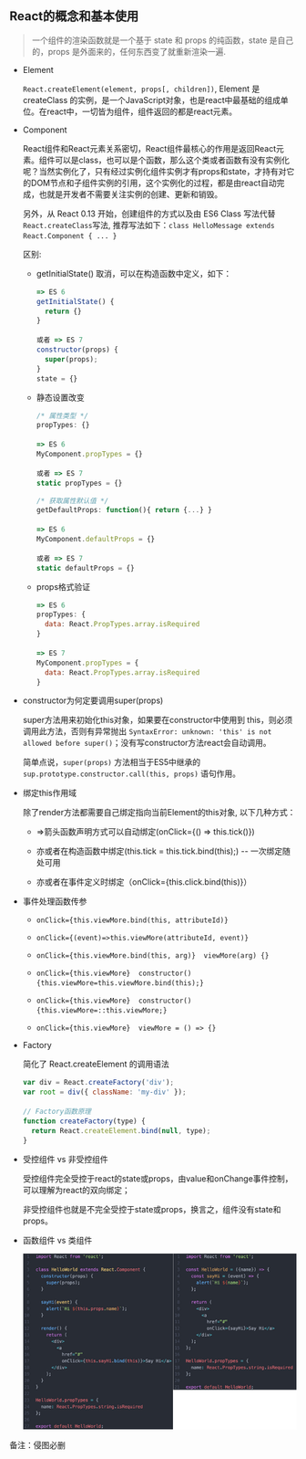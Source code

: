 ## React的概念和基本使用

  > 一个组件的渲染函数就是一个基于 state 和 props 的纯函数，state 是自己的，props 是外面来的，任何东西变了就重新渲染一遍.

* Element

  `React.createElement(element, props[, children])`, Element 是 createClass 的实例，是一个JavaScript对象，也是react中最基础的组成单位。在react中，一切皆为组件，组件返回的都是react元素。

* Component

  React组件和React元素关系密切，React组件最核心的作用是返回React元素。组件可以是class，也可以是个函数，那么这个类或者函数有没有实例化呢？当然实例化了，只有经过实例化组件实例才有props和state，才持有对它的DOM节点和子组件实例的引用，这个实例化的过程，都是由react自动完成，也就是开发者不需要关注实例的创建、更新和销毁。
  
  另外，从 React 0.13 开始，创建组件的方式以及由 ES6 Class 写法代替 `React.createClass`写法, 推荐写法如下：`class HelloMessage extends React.Component { ... }`

  区别: 

  + getInitialState() 取消，可以在构造函数中定义，如下：

    ```js
    => ES 6
    getInitialState() {
      return {}
    }

    或者 => ES 7
    constructor(props) {
      super(props);
    }
    state = {}
    ```

  + 静态设置改变

    ```js
    /* 属性类型 */
    propTypes: {}

    => ES 6
    MyComponent.propTypes = {}

    或者 => ES 7
    static propTypes = {}
    ```

    ```js
    /* 获取属性默认值 */
    getDefaultProps: function(){ return {...} }

    => ES 6
    MyComponent.defaultProps = {}

    或者 => ES 7
    static defaultProps = {}
    ```

  + props格式验证

    ```js
    => ES 6
    propTypes: {
      data: React.PropTypes.array.isRequired
    }

    => ES 7
    MyComponent.propTypes = {
      data: React.PropTypes.array.isRequired
    }
    ```

* constructor为何定要调用super(props)

  super方法用来初始化this对象，如果要在constructor中使用到 this，则必须调用此方法，否则有异常抛出 `SyntaxError: unknown: 'this' is not allowed before super()`；没有写constructor方法react会自动调用。

  简单点说，`super(props)` 方法相当于ES5中继承的 `sup.prototype.constructor.call(this, props)` 语句作用。

* 绑定this作用域

  除了render方法都需要自己绑定指向当前Element的this对象, 以下几种方式：

  - =>箭头函数声明方式可以自动绑定(onClick={() => this.tick()})

  - 亦或者在构造函数中绑定(this.tick = this.tick.bind(this);)  -- 一次绑定随处可用

  - 亦或者在事件定义时绑定（onClick={this.click.bind(this)}）

* 事件处理函数传参

  - `onClick={this.viewMore.bind(this, attributeId)}`

  - `onClick={(event)=>this.viewMore(attributeId, event)}`

  - `onClick={this.viewMore.bind(this, arg)}  viewMore(arg) {}`

  - `onClick={this.viewMore}  constructor() {this.viewMore=this.viewMore.bind(this);}`

  - `onClick={this.viewMore}  constructor() {this.viewMore=::this.viewMore;}`

  - `onClick={this.viewMore}  viewMore = () => {}`

* Factory

  简化了 React.createElement 的调用语法

  ```js
  var div = React.createFactory('div');
  var root = div({ className: 'my-div' });

  // Factory函数原理
  function createFactory(type) {
    return React.createElement.bind(null, type);
  }
  ```

* 受控组件 vs 非受控组件

  受控组件完全受控于react的state或props，由value和onChange事件控制，可以理解为react的双向绑定；

  非受控组件也就是不完全受控于state或props，换言之，组件没有state和props。

* 函数组件 vs 类组件

  ![比较写法](./images/functioncompoent.png)

备注：侵图必删
